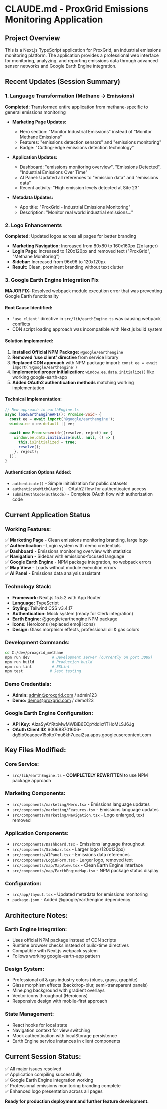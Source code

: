 # CLAUDE.md - ProxGrid Emissions Monitoring Application

## Project Overview
This is a Next.js TypeScript application for ProxGrid, an industrial emissions monitoring platform. The application provides a professional web interface for monitoring, analyzing, and reporting emissions data through advanced sensor networks and Google Earth Engine integration.

## Recent Updates (Session Summary)

### 1. Language Transformation (Methane → Emissions)
**Completed:** Transformed entire application from methane-specific to general emissions monitoring
- **Marketing Page Updates:**
  - Hero section: "Monitor Industrial Emissions" instead of "Monitor Methane Emissions"
  - Features: "emissions detection sensors" and "emissions monitoring"
  - Badge: "Cutting-edge emissions detection technology"

- **Application Updates:**
  - Dashboard: "emissions monitoring overview", "Emissions Detected", "Industrial Emissions Over Time"
  - AI Panel: Updated all references to "emission data" and "emissions data"
  - Recent activity: "High emission levels detected at Site 23"

- **Metadata Updates:**
  - App title: "ProxGrid - Industrial Emissions Monitoring"
  - Description: "Monitor real world industrial emissions..."

### 2. Logo Enhancements
**Completed:** Updated logos across all pages for better branding
- **Marketing Navigation:** Increased from 80x80 to 160x160px (2x larger)
- **Login Page:** Increased to 120x120px and removed text ("ProxGrid", "Methane Monitoring")
- **Sidebar:** Increased from 96x96 to 120x120px
- **Result:** Clean, prominent branding without text clutter

### 3. Google Earth Engine Integration Fix
**MAJOR FIX:** Resolved webpack module execution error that was preventing Google Earth functionality

#### Root Cause Identified:
- `'use client'` directive in `src/lib/earthEngine.ts` was causing webpack conflicts
- CDN script loading approach was incompatible with Next.js build system

#### Solution Implemented:
1. **Installed Official NPM Package:** `@google/earthengine` 
2. **Removed 'use client' directive** from service library
3. **Replaced CDN approach** with NPM package import: `const ee = await import('@google/earthengine')`
4. **Implemented proper initialization:** `window.ee.data.initialize()` like working google-earth-app
5. **Added OAuth2 authentication methods** matching working implementation

#### Technical Implementation:
```typescript
// New approach in earthEngine.ts
async loadEarthEngineAPI(): Promise<void> {
  const ee = await import('@google/earthengine');
  window.ee = ee.default || ee;
  
  await new Promise<void>((resolve, reject) => {
    window.ee.data.initialize(null, null, () => {
      this.isInitialized = true;
      resolve();
    }, reject);
  });
}
```

#### Authentication Options Added:
- `authenticate()` - Simple initialization for public datasets
- `authenticateWithOAuth()` - OAuth2 flow for authenticated access  
- `submitAuthCode(authCode)` - Complete OAuth flow with authorization code

## Current Application Status

### Working Features:
✅ **Marketing Page** - Clean emissions monitoring branding, large logo  
✅ **Authentication** - Login system with demo credentials  
✅ **Dashboard** - Emissions monitoring overview with statistics  
✅ **Navigation** - Sidebar with emissions-focused language  
✅ **Google Earth Engine** - NPM package integration, no webpack errors  
✅ **Map View** - Loads without module execution errors  
✅ **AI Panel** - Emissions data analysis assistant  

### Technology Stack:
- **Framework:** Next.js 15.5.2 with App Router
- **Language:** TypeScript
- **Styling:** Tailwind CSS v3.4.17
- **Authentication:** Mock system (ready for Clerk integration)
- **Earth Engine:** @google/earthengine NPM package
- **Icons:** Heroicons (replaced emoji icons)
- **Design:** Glass morphism effects, professional oil & gas colors

### Development Commands:
```bash
cd C:/dev/proxgrid_methane
npm run dev          # Development server (currently on port 3009)
npm run build        # Production build
npm run lint         # ESLint
npm test            # Jest testing
```

### Demo Credentials:
- **Admin:** admin@proxgrid.com / admin123
- **Demo:** demo@proxgrid.com / demo123

### Google Earth Engine Configuration:
- **API Key:** AIzaSyAYRtoMwMWBiB6ECpYddixfiTHoMLSJ6Jg
- **OAuth Client ID:** 900688701606-dg5lp9eaopcv15olto7mu6kh7ueai2sa.apps.googleusercontent.com

## Key Files Modified:

### Core Service:
- `src/lib/earthEngine.ts` - **COMPLETELY REWRITTEN** to use NPM package approach

### Marketing Components:
- `src/components/marketing/Hero.tsx` - Emissions language updates
- `src/components/marketing/Features.tsx` - Emissions language updates  
- `src/components/marketing/Navigation.tsx` - Logo enlarged, text removed

### Application Components:
- `src/components/Dashboard.tsx` - Emissions language throughout
- `src/components/Sidebar.tsx` - Larger logo (120x120px)
- `src/components/AIPanel.tsx` - Emissions data references
- `src/components/LoginForm.tsx` - Larger logo, removed text
- `src/components/map/MapView.tsx` - Clean Earth Engine interface
- `src/components/map/EarthEngineMap.tsx` - NPM package status display

### Configuration:
- `src/app/layout.tsx` - Updated metadata for emissions monitoring
- `package.json` - Added @google/earthengine dependency

## Architecture Notes:

### Earth Engine Integration:
- Uses official NPM package instead of CDN scripts
- Runtime browser checks instead of build-time directives
- Compatible with Next.js webpack system
- Follows working google-earth-app pattern

### Design System:
- Professional oil & gas industry colors (blues, grays, graphite)
- Glass morphism effects (backdrop-blur, semi-transparent panels)
- Mine.png background with gradient overlays
- Vector icons throughout (Heroicons)
- Responsive design with mobile-first approach

### State Management:
- React hooks for local state
- Navigation context for view switching
- Mock authentication with localStorage persistence
- Earth Engine service instances in client components

## Current Session Status:
✅ All major issues resolved  
✅ Application compiling successfully  
✅ Google Earth Engine integration working  
✅ Professional emissions monitoring branding complete  
✅ Enhanced logo presentation across all pages  

**Ready for production deployment and further feature development.**